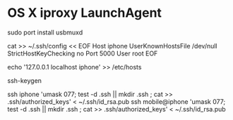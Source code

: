 OS X iproxy LaunchAgent
=======================

sudo port install usbmuxd

cat >> ~/.ssh/config << EOF
Host iphone
    UserKnownHostsFile /dev/null
    StrictHostKeyChecking no
    Port 5000
    User root
EOF
    
echo '127.0.0.1	localhost iphone' >> /etc/hosts

ssh-keygen

ssh iphone 'umask 077; test -d .ssh || mkdir .ssh ; cat >> .ssh/authorized_keys' < ~/.ssh/id_rsa.pub
ssh mobile@iphone 'umask 077; test -d .ssh || mkdir .ssh ; cat >> .ssh/authorized_keys' < ~/.ssh/id_rsa.pub
